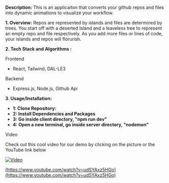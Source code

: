 **Description:** 
This is an applicaiton that converts your github repos and files into dynamic animations to visualize your workflow. 

**1. Overview:**
Repos are represented by islands and files are determined by trees. 
You start off with a deserted Island and a leaveless tree to represent an empty repo and file respectively. As you add more files or lines of code, your islands and repos will florurish. 

**2. Tech Stack and Algorithms :**

Frontend
- React, Tailwind, DAL-LE3

Backend
- Express.js, Node.js, Github Api

**3. Usage/Installation:**

- **1: Clone Repository:**
- **2: Install Dependencies and Packages**
- **3: Go inside client directory, "npm run dev"**
- **4: Open a new terminal, go inside server directory, "nodemon"**


Video

Check out this cool video for our demo by clicking on the picture or the YouTube link below 

[![Video](https://img.youtube.com/vi/udSYAxz5HGo/0.jpg)](https://www.youtube.com/watch?v=udSYAxz5HGo)

[https://www.youtube.com/watch?v=udSYAxz5HGo](https://www.youtube.com/watch?v=udSYAxz5HGo)


